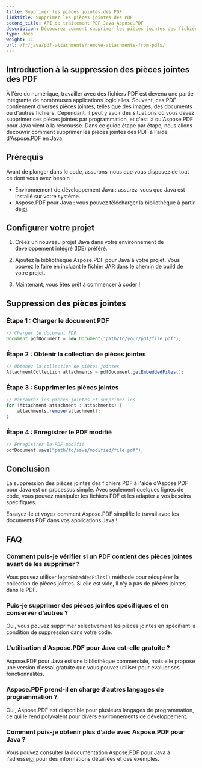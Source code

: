 ```yaml
---
title: Supprimer les pièces jointes des PDF
linktitle: Supprimer les pièces jointes des PDF
second_title: API de traitement PDF Java Aspose.PDF
description: Découvrez comment supprimer les pièces jointes des fichiers PDF en Java avec Aspose.PDF. Guide étape par étape et code pour la manipulation de PDF.
type: docs
weight: 11
url: /fr/java/pdf-attachments/remove-attachments-from-pdfs/
---
```


## Introduction à la suppression des pièces jointes des PDF

À l'ère du numérique, travailler avec des fichiers PDF est devenu une partie intégrante de nombreuses applications logicielles. Souvent, ces PDF contiennent diverses pièces jointes, telles que des images, des documents ou d'autres fichiers. Cependant, il peut y avoir des situations où vous devez supprimer ces pièces jointes par programmation, et c'est là qu'Aspose.PDF pour Java vient à la rescousse. Dans ce guide étape par étape, nous allons découvrir comment supprimer les pièces jointes des PDF à l'aide d'Aspose.PDF en Java.

## Prérequis

Avant de plonger dans le code, assurons-nous que vous disposez de tout ce dont vous avez besoin :

- Environnement de développement Java : assurez-vous que Java est installé sur votre système.
-  Aspose.PDF pour Java : vous pouvez télécharger la bibliothèque à partir de[ici](https://releases.aspose.com/pdf/java/).

## Configurer votre projet

1. Créez un nouveau projet Java dans votre environnement de développement intégré (IDE) préféré.

2. Ajoutez la bibliothèque Aspose.PDF pour Java à votre projet. Vous pouvez le faire en incluant le fichier JAR dans le chemin de build de votre projet.

3. Maintenant, vous êtes prêt à commencer à coder !

## Suppression des pièces jointes

### Étape 1 : Charger le document PDF

```java
// Charger le document PDF
Document pdfDocument = new Document("path/to/your/pdf/file.pdf");
```

### Étape 2 : Obtenir la collection de pièces jointes

```java
// Obtenez la collection de pièces jointes
AttachmentCollection attachments = pdfDocument.getEmbeddedFiles();
```

### Étape 3 : Supprimer les pièces jointes

```java
// Parcourez les pièces jointes et supprimez-les
for (Attachment attachment : attachments) {
    attachments.remove(attachment);
}
```

### Étape 4 : Enregistrer le PDF modifié

```java
// Enregistrer le PDF modifié
pdfDocument.save("path/to/save/modified/file.pdf");
```

## Conclusion

La suppression des pièces jointes des fichiers PDF à l'aide d'Aspose.PDF pour Java est un processus simple. Avec seulement quelques lignes de code, vous pouvez manipuler les fichiers PDF et les adapter à vos besoins spécifiques.

Essayez-le et voyez comment Aspose.PDF simplifie le travail avec les documents PDF dans vos applications Java !

## FAQ

### Comment puis-je vérifier si un PDF contient des pièces jointes avant de les supprimer ?

 Vous pouvez utiliser le`getEmbeddedFiles()` méthode pour récupérer la collection de pièces jointes. Si elle est vide, il n'y a pas de pièces jointes dans le PDF.

### Puis-je supprimer des pièces jointes spécifiques et en conserver d’autres ?

Oui, vous pouvez supprimer sélectivement les pièces jointes en spécifiant la condition de suppression dans votre code.

### L'utilisation d'Aspose.PDF pour Java est-elle gratuite ?

Aspose.PDF pour Java est une bibliothèque commerciale, mais elle propose une version d'essai gratuite que vous pouvez utiliser pour évaluer ses fonctionnalités.

### Aspose.PDF prend-il en charge d’autres langages de programmation ?

Oui, Aspose.PDF est disponible pour plusieurs langages de programmation, ce qui le rend polyvalent pour divers environnements de développement.

### Comment puis-je obtenir plus d’aide avec Aspose.PDF pour Java ?

 Vous pouvez consulter la documentation Aspose.PDF pour Java à l'adresse[ici](https://reference.aspose.com/pdf/java/) pour des informations détaillées et des exemples.
